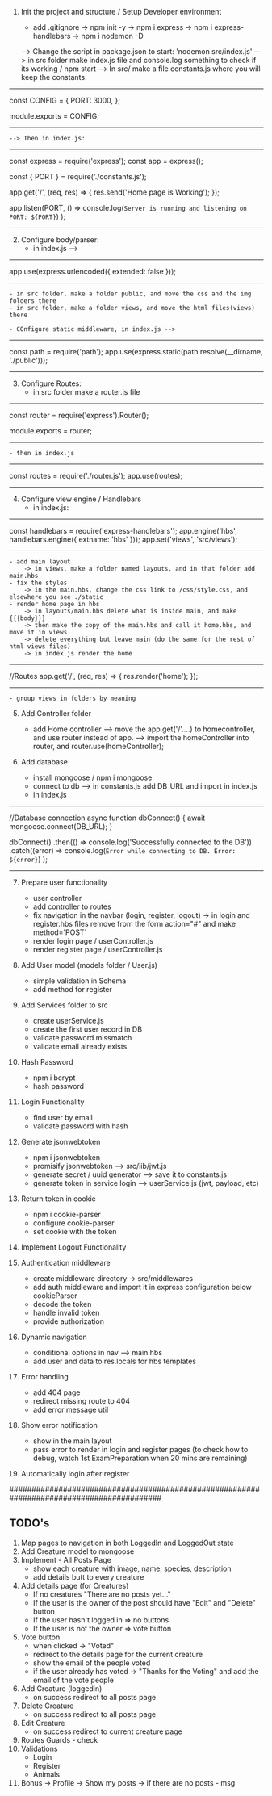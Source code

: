 1. Init the project and structure / Setup Developer environment

   - add .gitignore
     -> npm init -y
     -> npm i express
     -> npm i express-handlebars
     -> npm i nodemon -D

   --> Change the script in package.json to start: 'nodemon src/index.js'
   --> in src folder make index.js file and console.log something to check if its working / npm start
   --> In src/ make a file constants.js where you will keep the constants:

---

const CONFIG = {
PORT: 3000,
};

module.exports = CONFIG;

---

    --> Then in index.js:

---

const express = require('express');
const app = express();

const { PORT } = require('./constants.js');

app.get('/', (req, res) => {
res.send('Home page is Working');
});

app.listen(PORT, () =>
console.log(`Server is running and listening on PORT: ${PORT}`)
);

---

2. Configure body/parser:
   - in index.js -->

---

app.use(express.urlencoded({ extended: false }));

---

    - in src folder, make a folder public, and move the css and the img folders there
    - in src folder, make a folder views, and move the html files(views) there

    - COnfigure static middleware, in index.js -->

---

const path = require('path');
app.use(express.static(path.resolve(\_\_dirname, './public')));

---

3. Configure Routes:
   - in src folder make a router.js file

---

const router = require('express').Router();

module.exports = router;

---

    - then in index.js

---

const routes = require('./router.js');
app.use(routes);

---

4. Configure view engine / Handlebars
   - in index.js:

---

const handlebars = require('express-handlebars');
app.engine('hbs', handlebars.engine({ extname: 'hbs' }));
app.set('views', 'src/views');

---

    - add main layout
        -> in views, make a folder named layouts, and in that folder add main.hbs
    - fix the styles
        -> in the main.hbs, change the css link to /css/style.css, and elsewhere you see ./static
    - render home page in hbs
        -> in layouts/main.hbs delete what is inside main, and make {{{body}}}
        -> then make the copy of the main.hbs and call it home.hbs, and move it in views
        -> delete everything but leave main (do the same for the rest of html views files)
        -> in index.js render the home

---

//Routes
app.get('/', (req, res) => {
res.render('home');
});

---

    - group views in folders by meaning

5. Add Controller folder

   - add Home controller
     --> move the app.get('/'....) to homecontroller, and use router instead of app.
     --> import the homeController into router, and router.use(homeController);

6. Add database
   - install mongoose / npm i mongoose
   - connect to db
     --> in constants.js add DB_URL and import in index.js
   - in index.js

---

//Database connection
async function dbConnect() {
await mongoose.connect(DB_URL);
}

dbConnect()
.then(() => console.log('Successfully connected to the DB'))
.catch((error) =>
console.log(`Error while connecting to DB. Error: ${error}`)
);

---

7. Prepare user functionality

   - user controller
   - add controller to routes
   - fix navigation in the navbar (login, register, logout)
     -> in login and register.hbs files remove from the form action="#" and make method='POST'
   - render login page / userController.js
   - render register page / userController.js

8. Add User model (models folder / User.js)

   - simple validation in Schema
   - add method for register

9. Add Services folder to src

   - create userService.js
   - create the first user record in DB
   - validate password missmatch
   - validate email already exists

10. Hash Password

    - npm i bcrypt
    - hash password

11. Login Functionality

    - find user by email
    - validate password with hash

12. Generate jsonwebtoken

    - npm i jsonwebtoken
    - promisify jsonwebtoken --> src/lib/jwt.js
    - generate secret / uuid generator --> save it to constants.js
    - generate token in service login --> userService.js (jwt, payload, etc)

13. Return token in cookie

    - npm i cookie-parser
    - configure cookie-parser
    - set cookie with the token

14. Implement Logout Functionality

15. Authentication middleware

    - create middleware directory -> src/middlewares
    - add auth middleware and import it in express configuration below cookieParser
    - decode the token
    - handle invalid token
    - provide authorization

16. Dynamic navigation

    - conditional options in nav --> main.hbs
    - add user and data to res.locals for hbs templates

17. Error handling

    - add 404 page
    - redirect missing route to 404
    - add error message util

18. Show error notification

    - show in the main layout
    - pass error to render in login and register pages
      (to check how to debug, watch 1st ExamPreparation when 20 mins are remaining)

19. Automatically login after register

##########################################################################################

## TODO's

1. Map pages to navigation in both LoggedIn and LoggedOut state
2. Add Creature model to mongoose
3. Implement - All Posts Page
   - show each creature with image, name, species, description
   - add details butt to every creature
4. Add details page (for Creatures)
   - If no creatures "There are no posts yet..."
   - If the user is the owner of the post should have "Edit" and "Delete" button
   - If the user hasn't logged in => no buttons
   - If the user is not the owner => vote button
5. Vote button
   - when clicked -> "Voted"
   - redirect to the details page for the current creature
   - show the email of the people voted
   - if the user already has voted -> "Thanks for the Voting" and add the email of the vote people
6. Add Creature (loggedin)
   - on success redirect to all posts page
7. Delete Creature
   - on success redirect to all posts page
8. Edit Creature
   - on success redirect to current creature page
9. Routes Guards - check
10. Validations
    - Login
    - Register
    - Animals
11. Bonus -> Profile
    -> Show my posts
    -> if there are no posts - msg
